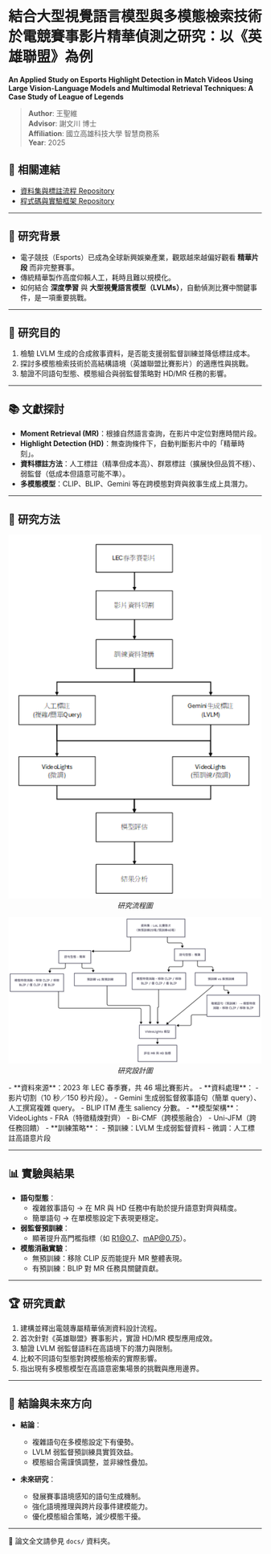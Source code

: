 # 結合大型視覺語言模型與多模態檢索技術於電競賽事影片精華偵測之研究：以《英雄聯盟》為例
**An Applied Study on Esports Highlight Detection in Match Videos Using Large Vision-Language Models and Multimodal Retrieval Techniques: A Case Study of League of Legends**

> **Author**: 王聖維  
> **Advisor**: 謝文川 博士  
> **Affiliation**: 國立高雄科技大學 智慧商務系  
> **Year**: 2025  

## 🔗 相關連結
- [資料集與標註流程 Repository](https://github.com/victor-wang0125/lol-highlight-dataset)
- [程式碼與實驗框架 Repository](https://github.com/victor-wang0125/lol-highlight-codebase)

---

## 📖 研究背景
- 電子競技（Esports）已成為全球新興娛樂產業，觀眾越來越偏好觀看 **精華片段** 而非完整賽事。  
- 傳統精華製作高度仰賴人工，耗時且難以規模化。  
- 如何結合 **深度學習** 與 **大型視覺語言模型（LVLMs）**，自動偵測比賽中關鍵事件，是一項重要挑戰。  

---

## 🎯 研究目的
1. 檢驗 LVLM 生成的合成敘事資料，是否能支援弱監督訓練並降低標註成本。  
2. 探討多模態檢索技術於高結構語境（英雄聯盟比賽影片）的適應性與挑戰。  
3. 驗證不同語句型態、模態組合與弱監督策略對 HD/MR 任務的影響。  

---

## 📚 文獻探討
- **Moment Retrieval (MR)**：根據自然語言查詢，在影片中定位對應時間片段。  
- **Highlight Detection (HD)**：無查詢條件下，自動判斷影片中的「精華時刻」。  
- **資料標註方法**：人工標註（精準但成本高）、群眾標註（擴展快但品質不穩）、弱監督（低成本但語意可能不準）。  
- **多模態模型**：CLIP、BLIP、Gemini 等在跨模態對齊與敘事生成上具潛力。  

---

## 🔬 研究方法
<p align="center">
  <img src="docs/figures/研究流程圖.png" width="600">
  <br>
  <em>研究流程圖</em>
</p>

<p align="center">
  <img src="docs/figures/研究架構圖.png" width="800">
  <br>
  <em>研究設計圖</em>
</p>
- **資料來源**：2023 年 LEC 春季賽，共 46 場比賽影片。  
- **資料處理**：
  - 影片切割（10 秒／150 秒片段）。  
  - Gemini 生成弱監督敘事語句（簡單 query）、人工撰寫複雜 query。  
  - BLIP ITM 產生 saliency 分數。  
- **模型架構**：VideoLights  
  - FRA（特徵精煉對齊）  
  - Bi-CMF（跨模態融合）  
  - Uni-JFM（跨任務回饋）  
- **訓練策略**：  
  - 預訓練：LVLM 生成弱監督資料  
  - 微調：人工標註高語意片段  

---

## 📊 實驗與結果
- **語句型態**：  
  - 複雜敘事語句 → 在 MR 與 HD 任務中有助於提升語意對齊與精度。  
  - 簡單語句 → 在單模態設定下表現更穩定。  
- **弱監督預訓練**：  
  - 顯著提升高門檻指標（如 R1@0.7、mAP@0.75）。  
- **模態消融實驗**：  
  - 無預訓練：移除 CLIP 反而能提升 MR 整體表現。  
  - 有預訓練：BLIP 對 MR 任務具關鍵貢獻。  

---

## 🏆 研究貢獻
1. 建構並釋出電競專屬精華偵測資料設計流程。  
2. 首次針對《英雄聯盟》賽事影片，實證 HD/MR 模型應用成效。  
3. 驗證 LVLM 弱監督語料在高語境下的潛力與限制。  
4. 比較不同語句型態對跨模態檢索的實際影響。  
5. 指出現有多模態模型在高語意密集場景的挑戰與應用邊界。  

---

## 📄 結論與未來方向
- **結論**：  
  - 複雜語句在多模態設定下有優勢。  
  - LVLM 弱監督預訓練具實質效益。  
  - 模態組合需謹慎調整，並非線性疊加。  

- **未來研究**：  
  - 發展賽事語境感知的語句生成機制。  
  - 強化語境推理與跨片段事件建模能力。  
  - 優化模態組合策略，減少模態干擾。  

---

📎 論文全文請參見 `docs/` 資料夾。  


